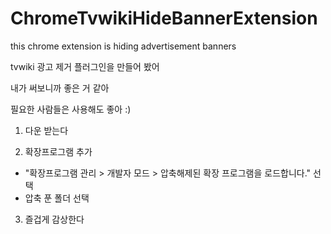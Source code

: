 # ChromeTvwikiHideBannerExtension
this chrome extension is hiding advertisement banners

tvwiki 광고 제거 플러그인을 만들어 봤어

내가 써보니까 좋은 거 같아

필요한 사람들은 사용해도 좋아 :)

1. 다운 받는다

2. 확장프로그램 추가
- "확장프로그램 관리 > 개발자 모드 > 압축해제된 확장 프로그램을 로드합니다." 선택
- 압축 푼 폴더 선택

3. 즐겁게 감상한다
